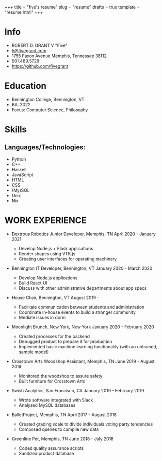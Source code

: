 +++
title = "five's resume"
slug = "resume"
drafts = true
template = "resume.html"
+++

# Info
- ROBERT D. GRANT V "Five"
- 5@fivegrant.com
- 1755 Faxon Avenue Memphis, Tennessee 38112                                       
- 901.489.5728
- https://github.com/fivegrant

# Education
- Bennington College,  Bennington, VT
- BA: 2022
- Focus: Computer Science, Philosophy

# Skills
## Languages/Technologies: 
  - Python
  - C++
  - Haskell
  - JavaScript
  - HTML
  - CSS
  - (My)SQL
  - Unix
  - Nix

# WORK EXPERIENCE

- Dextrous Robotics Junior Developer, Memphis, TN  April 2020 - January 2021
  - Develop Node.js + Flask applications
  - Render shapes using VTK.js
  - Creating user interfaces for operating machinery

- Bennington IT Developer, Bennington, VT  January 2020 - March 2020
  - Develop Node.js applications
  - Build React UI
  - Discuss with other administrative departments about app specs

- House Chair, Bennington, VT  August 2019 - 
  - Facilitate communication between students and administration
  - Coordinate in-house events to build a stronger community
  - Mediate issues in dorm

- Moonlight Brunch, New York, New York  January 2020 - February 2020 
  - Created processes for the backend
  - Debugged product to prepare it for production
  - Implemented basic machine learning functionality (with an untrained, sample model)

- Crosstown Arts Woodshop Assistant, Memphis, TN June 2019 - August 2019
  - Monitored the woodshop to assure safety
  - Built furniture for Crosstown Arts

- Swish Analytics, San Francisco, CA  January 2019 - February 2019
  - Wrote software integrated with Slack
  - Analyzed MySQL databases

- BallotProject, Memphis, TN April 2017 - August 2018
  - Created grading scale to divide individuals voting party tendencies
  - Composed queries to compile new data

- Greenline Pet, Memphis, TN June 2018 - July 2018
  - Coded quality assurance scripts
  - Sanitized product database
